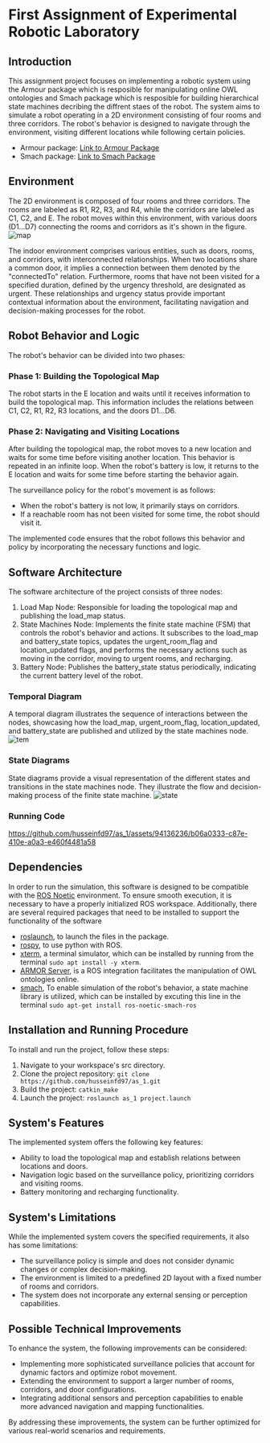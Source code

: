 # First Assignment of Experimental Robotic Laboratory 

## Introduction
This assignment project focuses on implementing a robotic system using the Armour package which is resposible for manipulating online OWL ontologies and Smach package which is resposible for building hierarchical state machines decribing the diffrent staes of the robot. The system aims to simulate a robot operating in a 2D environment consisting of four rooms and three corridors. The robot's behavior is designed to navigate through the environment, visiting different locations while following certain policies.
- Armour package: [Link to Armour Package](https://github.com/EmaroLab/armor)
- Smach package: [Link to Smach Package](http://wiki.ros.org/smach)

## Environment
The 2D environment is composed of four rooms and three corridors. The rooms are labeled as R1, R2, R3, and R4, while the corridors are labeled as C1, C2, and E. The robot moves within this environment, with various doors (D1...D7) connecting the rooms and corridors as it's shown in the figure.
![map](https://github.com/husseinfd97/as_1/assets/94136236/436afa1a-d339-459e-abae-127e8ce39b74)

The indoor environment comprises various entities, such as doors, rooms, and corridors, with interconnected relationships. When two locations share a common door, it implies a connection between them denoted by the "connectedTo" relation. Furthermore, rooms that have not been visited for a specified duration, defined by the urgency threshold, are designated as urgent. These relationships and urgency status provide important contextual information about the environment, facilitating navigation and decision-making processes for the robot.

## Robot Behavior and Logic
The robot's behavior can be divided into two phases:

### Phase 1: Building the Topological Map
The robot starts in the E location and waits until it receives information to build the topological map. This information includes the relations between C1, C2, R1, R2, R3 locations, and the doors D1...D6.

### Phase 2: Navigating and Visiting Locations
After building the topological map, the robot moves to a new location and waits for some time before visiting another location. This behavior is repeated in an infinite loop. When the robot's battery is low, it returns to the E location and waits for some time before starting the behavior again.

The surveillance policy for the robot's movement is as follows:
- When the robot's battery is not low, it primarily stays on corridors.
- If a reachable room has not been visited for some time, the robot should visit it.

The implemented code ensures that the robot follows this behavior and policy by incorporating the necessary functions and logic.

## Software Architecture
The software architecture of the project consists of three nodes:

1. Load Map Node: Responsible for loading the topological map and publishing the load_map status.
2. State Machines Node: Implements the finite state machine (FSM) that controls the robot's behavior and actions. It subscribes to the load_map and battery_state topics, updates the urgent_room_flag and location_updated flags, and performs the necessary actions such as moving in the corridor, moving to urgent rooms, and recharging.
3. Battery Node: Publishes the battery_state status periodically, indicating the current battery level of the robot.

### Temporal Diagram
A temporal diagram illustrates the sequence of interactions between the nodes, showcasing how the load_map, urgent_room_flag, location_updated, and battery_state are published and utilized by the state machines node.
![tem](https://github.com/husseinfd97/as_1/assets/94136236/6cb13115-be0c-4410-95e4-463fb46574e6)

### State Diagrams
State diagrams provide a visual representation of the different states and transitions in the state machines node. They illustrate the flow and decision-making process of the finite state machine.
![state](https://github.com/husseinfd97/as_1/assets/94136236/5dfc741c-b03b-4465-976f-4ad46530faf6)

### Running Code


https://github.com/husseinfd97/as_1/assets/94136236/b06a0333-c87e-410e-a0a3-e460f4481a58

## Dependencies

In order to run the simulation, this software is designed to be compatible with the [ROS Noetic](http://wiki.ros.org/noetic) environment. To ensure smooth execution, it is necessary to have a properly initialized ROS workspace. Additionally, there are several required packages that need to be installed to support the functionality of the software
  - [roslaunch](http://wiki.ros.org/roslaunch), to launch the files in the package.
  - [rospy](http://wiki.ros.org/rospy), to use python with ROS.
  - [xterm](https://wiki.archlinux.org/title/Xterm), a terminal simulator, which can be installed by running from the terminal `sudo apt install -y xterm`.
  - [ARMOR Server](https://github.com/EmaroLab/armor), is a ROS integration facilitates the manipulation of OWL ontologies online.
  - [smach](http://wiki.ros.org/smach), To enable simulation of the robot's behavior, a state machine library is utilized, which can be installed by excuting this line in the terminal `sudo apt-get install ros-noetic-smach-ros`
## Installation and Running Procedure
To install and run the project, follow these steps:
1. Navigate to your workspace's src directory.
2. Clone the project repository: `git clone https://github.com/husseinfd97/as_1.git`
3. Build the project: `catkin_make`
4. Launch the project: `roslaunch as_1 project.launch`

## System's Features
The implemented system offers the following key features:
- Ability to load the topological map and establish relations between locations and doors.
- Navigation logic based on the surveillance policy, prioritizing corridors and visiting rooms.
- Battery monitoring and recharging functionality.

## System's Limitations
While the implemented system covers the specified requirements, it also has some limitations:
- The surveillance policy is simple and does not consider dynamic changes or complex decision-making.
- The environment is limited to a predefined 2D layout with a fixed number of rooms and corridors.
- The system does not incorporate any external sensing or perception capabilities.

## Possible Technical Improvements
To enhance the system, the following improvements can be considered:
- Implementing more sophisticated surveillance policies that account for dynamic factors and optimize robot movement.
- Extending the environment to support a larger number of rooms, corridors, and door configurations.
- Integrating additional sensors and perception capabilities to enable more advanced navigation and mapping functionalities.

By addressing these improvements, the system can be further optimized for various real-world scenarios and requirements.

